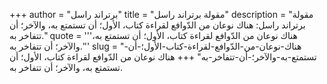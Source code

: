 +++
author = "برتراند راسل"
title = "مقولة برتراند راسل"
description = "مقولة برتراند راسل: هناك نوعان من الدّوافع لقراءة كتاب، الأول؛ أن تستمتع به، والآخر؛ أن تتفاخر به."
quote = '''هناك نوعان من الدّوافع لقراءة كتاب، الأول؛ أن تستمتع به، والآخر؛ أن تتفاخر به.'''
slug = "هناك-نوعان-من-الدّوافع-لقراءة-كتاب-الأول؛-أن-تستمتع-به-والآخر؛-أن-تتفاخر-به"
+++
هناك نوعان من الدّوافع لقراءة كتاب، الأول؛ أن تستمتع به، والآخر؛ أن تتفاخر به.
